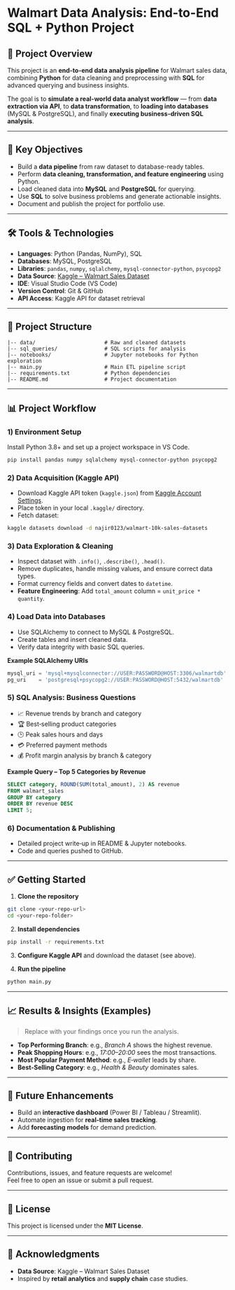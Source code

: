 # Walmart Data Analysis: End-to-End SQL + Python Project 

## 📌 Project Overview
This project is an **end-to-end data analysis pipeline** for Walmart sales data, combining **Python** for data cleaning and preprocessing with **SQL** for advanced querying and business insights.

The goal is to **simulate a real-world data analyst workflow** — from **data extraction via API**, to **data transformation**, to **loading into databases** (MySQL & PostgreSQL), and finally **executing business-driven SQL analysis**.



---

## 🚀 Key Objectives
- Build a **data pipeline** from raw dataset to database-ready tables.
- Perform **data cleaning, transformation, and feature engineering** using Python.
- Load cleaned data into **MySQL** and **PostgreSQL** for querying.
- Use **SQL** to solve business problems and generate actionable insights.
- Document and publish the project for portfolio use.

---

## 🛠 Tools & Technologies
- **Languages**: Python (Pandas, NumPy), SQL
- **Databases**: MySQL, PostgreSQL
- **Libraries**: `pandas`, `numpy`, `sqlalchemy`, `mysql-connector-python`, `psycopg2`
- **Data Source**: [Kaggle – Walmart Sales Dataset](https://www.kaggle.com/najir0123/walmart-10k-sales-datasets)
- **IDE**: Visual Studio Code (VS Code)
- **Version Control**: Git & GitHub
- **API Access**: Kaggle API for dataset retrieval

---

## 📂 Project Structure
```
|-- data/                      # Raw and cleaned datasets
|-- sql_queries/               # SQL scripts for analysis
|-- notebooks/                 # Jupyter notebooks for Python exploration
|-- main.py                    # Main ETL pipeline script
|-- requirements.txt           # Python dependencies
|-- README.md                  # Project documentation
```
---

## 📊 Project Workflow

### 1) Environment Setup
Install Python 3.8+ and set up a project workspace in VS Code.

```bash
pip install pandas numpy sqlalchemy mysql-connector-python psycopg2
```

### 2) Data Acquisition (Kaggle API)
- Download Kaggle API token (`kaggle.json`) from [Kaggle Account Settings](https://www.kaggle.com/).
- Place token in your local `.kaggle/` directory.
- Fetch dataset:
```bash
kaggle datasets download -d najir0123/walmart-10k-sales-datasets
```

### 3) Data Exploration & Cleaning
- Inspect dataset with `.info()`, `.describe()`, `.head()`.
- Remove duplicates, handle missing values, and ensure correct data types.
- Format currency fields and convert dates to `datetime`.
- **Feature Engineering**: Add `total_amount` column = `unit_price * quantity`.

### 4) Load Data into Databases
- Use SQLAlchemy to connect to MySQL & PostgreSQL.
- Create tables and insert cleaned data.
- Verify data integrity with basic SQL queries.

**Example SQLAlchemy URIs**
```python
mysql_uri = 'mysql+mysqlconnector://USER:PASSWORD@HOST:3306/walmartdb'
pg_uri    = 'postgresql+psycopg2://USER:PASSWORD@HOST:5432/walmartdb'
```

### 5) SQL Analysis: Business Questions
- 📈 Revenue trends by branch and category  
- 🏆 Best‑selling product categories  
- 🕒 Peak sales hours and days  
- 💳 Preferred payment methods  
- 💰 Profit margin analysis by branch & category  

**Example Query – Top 5 Categories by Revenue**
```sql
SELECT category, ROUND(SUM(total_amount), 2) AS revenue
FROM walmart_sales
GROUP BY category
ORDER BY revenue DESC
LIMIT 5;
```

### 6) Documentation & Publishing
- Detailed project write‑up in README & Jupyter notebooks.
- Code and queries pushed to GitHub.

---

## ✅ Getting Started

1. **Clone the repository**
```bash
git clone <your-repo-url>
cd <your-repo-folder>
```

2. **Install dependencies**
```bash
pip install -r requirements.txt
```

3. **Configure Kaggle API** and download the dataset (see above).

4. **Run the pipeline**
```bash
python main.py
```

---

## 📈 Results & Insights (Examples)
> Replace with your findings once you run the analysis.

- **Top Performing Branch**: e.g., *Branch A* shows the highest revenue.
- **Peak Shopping Hours**: e.g., *17:00–20:00* sees the most transactions.
- **Most Popular Payment Method**: e.g., *E‑wallet* leads by share.
- **Best‑Selling Category**: e.g., *Health & Beauty* dominates sales.

---

## 🔮 Future Enhancements
- Build an **interactive dashboard** (Power BI / Tableau / Streamlit).
- Automate ingestion for **real‑time sales tracking**.
- Add **forecasting models** for demand prediction.

---

## 🤝 Contributing
Contributions, issues, and feature requests are welcome!  
Feel free to open an issue or submit a pull request.

---

## 📜 License
This project is licensed under the **MIT License**.

---

## 🙌 Acknowledgments
- **Data Source**: Kaggle – Walmart Sales Dataset
- Inspired by **retail analytics** and **supply chain** case studies.
